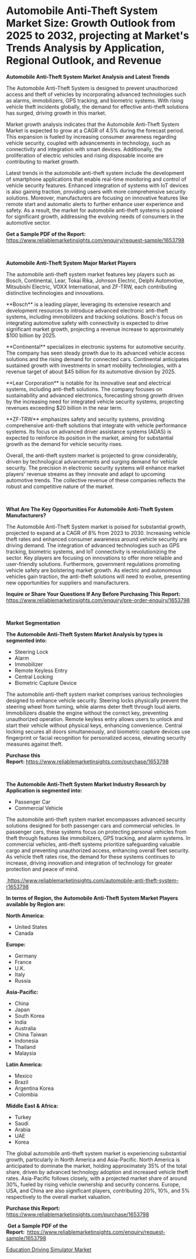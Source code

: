 <p><h1>Automobile Anti-Theft System Market Size: Growth Outlook from 2025 to 2032, projecting at Market's Trends Analysis by Application, Regional Outlook, and Revenue</h1></p><p><strong>Automobile Anti-Theft System Market Analysis and Latest Trends</strong></p>
<p><p>The Automobile Anti-Theft System is designed to prevent unauthorized access and theft of vehicles by incorporating advanced technologies such as alarms, immobilizers, GPS tracking, and biometric systems. With rising vehicle theft incidents globally, the demand for effective anti-theft solutions has surged, driving growth in this market.</p><p>Market growth analysis indicates that the Automobile Anti-Theft System Market is expected to grow at a CAGR of 4.5% during the forecast period. This expansion is fueled by increasing consumer awareness regarding vehicle security, coupled with advancements in technology, such as connectivity and integration with smart devices. Additionally, the proliferation of electric vehicles and rising disposable income are contributing to market growth.</p><p>Latest trends in the automobile anti-theft system include the development of smartphone applications that enable real-time monitoring and control of vehicle security features. Enhanced integration of systems with IoT devices is also gaining traction, providing users with more comprehensive security solutions. Moreover, manufacturers are focusing on innovative features like remote start and automatic alerts to further enhance user experience and safety. As a result, the market for automobile anti-theft systems is poised for significant growth, addressing the evolving needs of consumers in the automotive sector.</p></p>
<p><strong>Get a Sample PDF of the Report:&nbsp;</strong> <a href="https://www.reliablemarketinsights.com/enquiry/request-sample/1653798?utm_campaign=3013&utm_medium=2&utm_source=Github&utm_content=ia&utm_term=30032025&utm_id=automobile-anti-theft-system">https://www.reliablemarketinsights.com/enquiry/request-sample/1653798</a></p>
<p>&nbsp;</p>
<p><strong>Automobile Anti-Theft System Major Market Players</strong></p>
<p><p>The automobile anti-theft system market features key players such as Bosch, Continental, Lear, Tokai Rika, Johnson Electric, Delphi Automotive, Mitsubishi Electric, VOXX International, and ZF-TRW, each contributing distinctive technologies and innovations.</p><p>**Bosch** is a leading player, leveraging its extensive research and development resources to introduce advanced electronic anti-theft systems, including immobilizers and tracking solutions. Bosch's focus on integrating automotive safety with connectivity is expected to drive significant market growth, projecting a revenue increase to approximately $100 billion by 2025.</p><p>**Continental** specializes in electronic systems for automotive security. The company has seen steady growth due to its advanced vehicle access solutions and the rising demand for connected cars. Continental anticipates sustained growth with investments in smart mobility technologies, with a revenue target of about $45 billion for its automotive division by 2025.</p><p>**Lear Corporation** is notable for its innovative seat and electrical systems, including anti-theft solutions. The company focuses on sustainability and advanced electronics, forecasting strong growth driven by the increasing need for integrated vehicle security systems, projecting revenues exceeding $20 billion in the near term.</p><p>**ZF-TRW** emphasizes safety and security systems, providing comprehensive anti-theft solutions that integrate with vehicle performance systems. Its focus on advanced driver assistance systems (ADAS) is expected to reinforce its position in the market, aiming for substantial growth as the demand for vehicle security rises.</p><p>Overall, the anti-theft system market is projected to grow considerably, driven by technological advancements and surging demand for vehicle security. The precision in electronic security systems will enhance market players' revenue streams as they innovate and adapt to upcoming automotive trends. The collective revenue of these companies reflects the robust and competitive nature of the market.</p></p>
<p>&nbsp;</p>
<p><strong>What Are The Key Opportunities For Automobile Anti-Theft System Manufacturers?</strong></p>
<p><p>The Automobile Anti-Theft System market is poised for substantial growth, projected to expand at a CAGR of 8% from 2023 to 2030. Increasing vehicle theft rates and enhanced consumer awareness around vehicle security are driving demand. The integration of advanced technologies such as GPS tracking, biometric systems, and IoT connectivity is revolutionizing the sector. Key players are focusing on innovations to offer more reliable and user-friendly solutions. Furthermore, government regulations promoting vehicle safety are bolstering market growth. As electric and autonomous vehicles gain traction, the anti-theft solutions will need to evolve, presenting new opportunities for suppliers and manufacturers.</p></p>
<p><strong>Inquire or Share Your Questions If Any Before Purchasing This Report:</strong> <a href="https://www.reliablemarketinsights.com/enquiry/pre-order-enquiry/1653798?utm_campaign=3013&utm_medium=2&utm_source=Github&utm_content=ia&utm_term=30032025&utm_id=automobile-anti-theft-system">https://www.reliablemarketinsights.com/enquiry/pre-order-enquiry/1653798</a></p>
<p>&nbsp;</p>
<p><strong>Market Segmentation</strong></p>
<p><strong>The Automobile Anti-Theft System Market Analysis by types is segmented into:</strong></p>
<p><ul><li>Steering Lock</li><li>Alarm</li><li>Immobilizer</li><li>Remote Keyless Entry</li><li>Central Locking</li><li>Biometric Capture Device</li></ul></p>
<p><p>The automobile anti-theft system market comprises various technologies designed to enhance vehicle security. Steering locks physically prevent the steering wheel from turning, while alarms deter theft through loud alerts. Immobilizers disable the engine without the correct key, preventing unauthorized operation. Remote keyless entry allows users to unlock and start their vehicle without physical keys, enhancing convenience. Central locking secures all doors simultaneously, and biometric capture devices use fingerprint or facial recognition for personalized access, elevating security measures against theft.</p></p>
<p><strong>Purchase this Report:&nbsp;</strong><a href="https://www.reliablemarketinsights.com/purchase/1653798?utm_campaign=3013&utm_medium=2&utm_source=Github&utm_content=ia&utm_term=30032025&utm_id=automobile-anti-theft-system">https://www.reliablemarketinsights.com/purchase/1653798</a></p>
<p>&nbsp;</p>
<p><strong>The Automobile Anti-Theft System Market Industry Research by Application is segmented into:</strong></p>
<p><ul><li>Passenger Car</li><li>Commercial Vehicle</li></ul></p>
<p><p>The automobile anti-theft system market encompasses advanced security solutions designed for both passenger cars and commercial vehicles. In passenger cars, these systems focus on protecting personal vehicles from theft through features like immobilizers, GPS tracking, and alarm systems. In commercial vehicles, anti-theft systems prioritize safeguarding valuable cargo and preventing unauthorized access, enhancing overall fleet security. As vehicle theft rates rise, the demand for these systems continues to increase, driving innovation and integration of technology for greater protection and peace of mind.</p></p>
<p><a href="https://www.reliablemarketinsights.com/automobile-anti-theft-system-r1653798?utm_campaign=3013&utm_medium=2&utm_source=Github&utm_content=ia&utm_term=30032025&utm_id=automobile-anti-theft-system">&nbsp;https://www.reliablemarketinsights.com/automobile-anti-theft-system-r1653798</a></p>
<p><strong>In terms of Region, the Automobile Anti-Theft System Market Players available by Region are:</strong></p>
<p>
    <p> <strong> North America: </strong>
        <ul>
            <li>United States</li>
            <li>Canada</li>
        </ul>
        </p> 
    <p> <strong> Europe: </strong>
        <ul>
            <li>Germany</li>
            <li>France</li>
            <li>U.K.</li>
            <li>Italy</li>
            <li>Russia</li>
        </ul>
        </p> 
    <p> <strong> Asia-Pacific: </strong>
        <ul>
            <li>China</li>
            <li>Japan</li>
            <li>South Korea</li>
            <li>India</li>
            <li>Australia</li>
            <li>China Taiwan</li>
            <li>Indonesia</li>
            <li>Thailand</li>
            <li>Malaysia</li>
        </ul>
        </p> 
    <p> <strong> Latin America: </strong>
        <ul>
            <li>Mexico</li>
            <li>Brazil</li>
            <li>Argentina Korea</li>
            <li>Colombia</li>
        </ul>
        </p> 
    <p> <strong> Middle East & Africa: </strong>
        <ul>
            <li>Turkey</li>
            <li>Saudi</li>
            <li>Arabia</li>
            <li>UAE</li>
            <li>Korea</li>
        </ul>
    </p>
    </p>
<p><p>The global automobile anti-theft system market is experiencing substantial growth, particularly in North America and Asia-Pacific. North America is anticipated to dominate the market, holding approximately 35% of the total share, driven by advanced technology adoption and increased vehicle theft rates. Asia-Pacific follows closely, with a projected market share of around 30%, fueled by rising vehicle ownership and security concerns. Europe, USA, and China are also significant players, contributing 20%, 10%, and 5% respectively to the overall market valuation.</p></p>
<p><strong>Purchase this Report: </strong><a href="https://www.reliablemarketinsights.com/purchase/1653798?utm_campaign=3013&utm_medium=2&utm_source=Github&utm_content=ia&utm_term=30032025&utm_id=automobile-anti-theft-system">https://www.reliablemarketinsights.com/purchase/1653798</a></p>
<p>&nbsp;<strong>Get a Sample PDF of the Report:&nbsp;&nbsp;</strong><a href="https://www.reliablemarketinsights.com/enquiry/request-sample/1653798?utm_campaign=3013&utm_medium=2&utm_source=Github&utm_content=ia&utm_term=30032025&utm_id=automobile-anti-theft-system">https://www.reliablemarketinsights.com/enquiry/request-sample/1653798</a></p>
<p><strong></strong></p>
<p><p><a href="https://github.com/micbotam/Market-Research-Report-List-1/blob/main/education-driving-simulator-market.md?utm_campaign=3013&utm_medium=2&utm_source=Github&utm_content=ia&utm_term=30032025&utm_id=automobile-anti-theft-system">Education Driving Simulator Market</a></p></p>